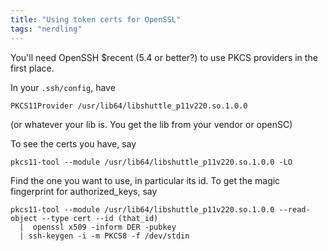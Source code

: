 ```yaml
---
title: "Using token certs for OpenSSL"
tags: "nerdling"
---
```



<p>You'll need OpenSSH $recent (5.4 or better?) to use PKCS providers in the first place.</p>

<p>In your <code>.ssh/config</code>, have</p>

<pre><code>PKCS11Provider /usr/lib64/libshuttle_p11v220.so.1.0.0
</code></pre>

<p>(or whatever your lib is. You get the lib from your vendor or openSC)</p>

<p>To see the certs you have, say</p>

<pre><code>pkcs11-tool --module /usr/lib64/libshuttle_p11v220.so.1.0.0 -LO
</code></pre>

<p>Find the one you want to use, in particular its id. To get the magic fingerprint for authorized_keys, say</p>

<pre><code>pkcs11-tool --module /usr/lib64/libshuttle_p11v220.so.1.0.0 --read-object --type cert --id (that_id) 
  |  openssl x509 -inform DER -pubkey 
  | ssh-keygen -i -m PKCS8 -f /dev/stdin
</code></pre>
